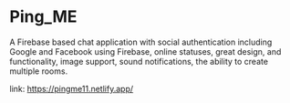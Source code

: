 # Ping_ME
A Firebase based chat application with social authentication including Google and Facebook using Firebase, online statuses, great design, and functionality, image support, sound notifications, the ability to create multiple rooms.

link: https://pingme11.netlify.app/
